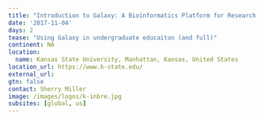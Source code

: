```yaml
---
title: "Introduction to Galaxy: A Bioinformatics Platform for Research and Classroom Use, a K-INBRE Bioinformatics Workshop"
date: '2017-11-04'
days: 2
tease: "Using Galaxy in undergraduate educaiton (and full)"
continent: NA
location:
  name: Kansas State University, Manhattan, Kansas, United States
location_url: https://www.k-state.edu/
external_url:
gtn: false
contact: Sherry Miller
image: /images/logos/k-inbre.jpg
subsites: [global, us]
---
```

